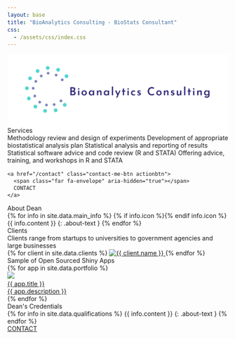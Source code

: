 ```yaml
---
layout: base
title: "BioAnalytics Consulting - BioStats Consultant"
css:
  - /assets/css/index.css
---
```


<div id="header" markdown="1">

<!--- <b style="font-size: 1.2em;">Led by renowned Shiny expert [Dean Attali](https://deanattali.com/)</b> -->

<img src="/assets/img/facebook_cover_photo_1.v1.png">

</div>

<div id="main-sections" style="margin-top:-30px;">

<div id="services-out" class="page-section">
  <div id="services">
	<div class="section-title">Services</div>
	<div id="services-list">
	  <span class="service" markdown="1">Methodology review and design of experiments</span>
	  <span class="service" markdown="1">Development of appropriate biostatistical analysis plan</span>
	  <span class="service" markdown="1">Statistical analysis and reporting of results</span>	
	  <span class="service" markdown="1">Statistical software advice and code review (R and STATA)</span>
	  <span class="service" markdown="1">Offering advice, training, and workshops in R and STATA</span>
	</div>

    <a href="/contact" class="contact-me-btn actionbtn">
      <span class="far fa-envelope" aria-hidden="true"></span>
      CONTACT
    </a>
  </div>
</div>

<div id="aboutme-section-out" class="page-section">
  <div id="aboutme-section">
    <div class="section-title">About Dean</div>
	<div id="aboutme-list" markdown="1">
{% for info in site.data.main_info %}
{% if info.icon %}<span class="about-icon fa-fw {{ info.icon }}" aria-hidden="true"></span>{% endif info.icon %}
<span class="about-content">{{ info.content }}</span>
{: .about-text }
{% endfor %}
</div>
  </div>
</div>

<div id="clients-out" class="page-section">
  <div id="clients">
    <div class="section-title">Clients</div>
    <div id="clients-subtitle">Clients range from startups to universities to government agencies and large businesses</div>
    <div id="client-logos">
      {% for client in site.data.clients %}
        <a class="client-img" href="{{ client.url }}" title="{{ client.name }}">
          <img alt="{{ client.name }}" src="/assets/img/logos/{{ client.img }}"
		       {% if client.height %} style="height: {{ client.height }}" {% endif %}/>
		</a>
      {% endfor %}
    </div>
  </div>
</div>

<div id="portfolio-out" class="page-section">
  <div id="portfolio">
    <div class="section-title">
      Sample of Open Sourced Shiny Apps
    </div>
    <div id="shinyapps-big" data-columns>
      {% for app in site.data.portfolio %}
	    <div class="shinyapp">
          <a class="applink" href="{{ app.url }}">
            <img class="appimg" src="/assets/img/screenshots/{{ app.img }}" />
            <div class="apptitle">{{ app.title }}</div>
            <div class="appdesc">{{ app.description }}</div>
          </a>
        </div>
	  {% endfor %}
    </div>
  </div>
</div>

<div id="qualifications-out" class="page-section">
  <div id="qualifications">
    <div class="section-title">Dean's Credentials</div>
    <div id="qualifications-list" markdown="1">
{% for info in site.data.qualifications %}
<span class="about-icon fa-fw {{ info.icon }}" aria-hidden="true"></span>
<span class="about-content">{{ info.content }}</span>
{: .about-text }
{% endfor %}
</div>
  </div>
  <a href="/contact" class="contact-me-btn actionbtn">
    <span class="far fa-envelope" aria-hidden="true"></span>
    CONTACT
  </a>
</div>

</div>


<script>
  /*!
  * Salvattore 1.0.9 by @rnmp and @ppold
  * https://github.com/rnmp/salvattore
  */
  !function(e,t){"function"==typeof define&&define.amd?define([],t):"object"==typeof exports?module.exports=t():e.salvattore=t()}(this,function(){/*! matchMedia() polyfill - Test a CSS media type/query in JS. Authors & copyright (c) 2012: Scott Jehl, Paul Irish, Nicholas Zakas, David Knight. Dual MIT/BSD license */
  window.matchMedia||(window.matchMedia=function(){"use strict";var e=window.styleMedia||window.media;if(!e){var t=document.createElement("style"),n=document.getElementsByTagName("script")[0],r=null;t.type="text/css",t.id="matchmediajs-test",n.parentNode.insertBefore(t,n),r="getComputedStyle"in window&&window.getComputedStyle(t,null)||t.currentStyle,e={matchMedium:function(e){var n="@media "+e+"{ #matchmediajs-test { width: 1px; } }";return t.styleSheet?t.styleSheet.cssText=n:t.textContent=n,"1px"===r.width}}}return function(t){return{matches:e.matchMedium(t||"all"),media:t||"all"}}}()),/*! matchMedia() polyfill addListener/removeListener extension. Author & copyright (c) 2012: Scott Jehl. Dual MIT/BSD license */
  function(){"use strict";if(window.matchMedia&&window.matchMedia("all").addListener)return!1;var e=window.matchMedia,t=e("only all").matches,n=!1,r=0,a=[],i=function(t){clearTimeout(r),r=setTimeout(function(){for(var t=0,n=a.length;n>t;t++){var r=a[t].mql,i=a[t].listeners||[],o=e(r.media).matches;if(o!==r.matches){r.matches=o;for(var c=0,l=i.length;l>c;c++)i[c].call(window,r)}}},30)};window.matchMedia=function(r){var o=e(r),c=[],l=0;return o.addListener=function(e){t&&(n||(n=!0,window.addEventListener("resize",i,!0)),0===l&&(l=a.push({mql:o,listeners:c})),c.push(e))},o.removeListener=function(e){for(var t=0,n=c.length;n>t;t++)c[t]===e&&c.splice(t,1)},o}}(),function(){"use strict";for(var e=0,t=["ms","moz","webkit","o"],n=0;n<t.length&&!window.requestAnimationFrame;++n)window.requestAnimationFrame=window[t[n]+"RequestAnimationFrame"],window.cancelAnimationFrame=window[t[n]+"CancelAnimationFrame"]||window[t[n]+"CancelRequestAnimationFrame"];window.requestAnimationFrame||(window.requestAnimationFrame=function(t,n){var r=(new Date).getTime(),a=Math.max(0,16-(r-e)),i=window.setTimeout(function(){t(r+a)},a);return e=r+a,i}),window.cancelAnimationFrame||(window.cancelAnimationFrame=function(e){clearTimeout(e)})}(),"function"!=typeof window.CustomEvent&&!function(){"use strict";function e(e,t){t=t||{bubbles:!1,cancelable:!1,detail:void 0};var n=document.createEvent("CustomEvent");return n.initCustomEvent(e,t.bubbles,t.cancelable,t.detail),n}e.prototype=window.Event.prototype,window.CustomEvent=e}();var e=function(e,t,n){"use strict";var r={},a=[],i=[],o=[],c=function(e,t,n){e.dataset?e.dataset[t]=n:e.setAttribute("data-"+t,n)};return r.obtainGridSettings=function(t){var n=e.getComputedStyle(t,":before"),r=n.getPropertyValue("content").slice(1,-1),a=r.match(/^\s*(\d+)(?:\s?\.(.+))?\s*$/),i=1,o=[];return a?(i=a[1],o=a[2],o=o?o.split("."):["column"]):(a=r.match(/^\s*\.(.+)\s+(\d+)\s*$/),a&&(o=a[1],i=a[2],i&&(i=i.split(".")))),{numberOfColumns:i,columnClasses:o}},r.addColumns=function(e,n){for(var a,i=r.obtainGridSettings(e),o=i.numberOfColumns,l=i.columnClasses,s=new Array(+o),u=t.createDocumentFragment(),d=o;0!==d--;)a="[data-columns] > *:nth-child("+o+"n-"+d+")",s.push(n.querySelectorAll(a));s.forEach(function(e){var n=t.createElement("div"),r=t.createDocumentFragment();n.className=l.join(" "),Array.prototype.forEach.call(e,function(e){r.appendChild(e)}),n.appendChild(r),u.appendChild(n)}),e.appendChild(u),c(e,"columns",o)},r.removeColumns=function(n){var r=t.createRange();r.selectNodeContents(n);var a=Array.prototype.filter.call(r.extractContents().childNodes,function(t){return t instanceof e.HTMLElement}),i=a.length,o=a[0].childNodes.length,l=new Array(o*i);Array.prototype.forEach.call(a,function(e,t){Array.prototype.forEach.call(e.children,function(e,n){l[n*i+t]=e})});var s=t.createElement("div");return c(s,"columns",0),l.filter(function(e){return!!e}).forEach(function(e){s.appendChild(e)}),s},r.recreateColumns=function(t){e.requestAnimationFrame(function(){r.addColumns(t,r.removeColumns(t));var e=new CustomEvent("columnsChange");t.dispatchEvent(e)})},r.mediaQueryChange=function(e){e.matches&&Array.prototype.forEach.call(a,r.recreateColumns)},r.getCSSRules=function(e){var t;try{t=e.sheet.cssRules||e.sheet.rules}catch(n){return[]}return t||[]},r.getStylesheets=function(){var e=Array.prototype.slice.call(t.querySelectorAll("style"));return e.forEach(function(t,n){"text/css"!==t.type&&""!==t.type&&e.splice(n,1)}),Array.prototype.concat.call(e,Array.prototype.slice.call(t.querySelectorAll("link[rel='stylesheet']")))},r.mediaRuleHasColumnsSelector=function(e){var t,n;try{t=e.length}catch(r){t=0}for(;t--;)if(n=e[t],n.selectorText&&n.selectorText.match(/\[data-columns\](.*)::?before$/))return!0;return!1},r.scanMediaQueries=function(){var t=[];if(e.matchMedia){r.getStylesheets().forEach(function(e){Array.prototype.forEach.call(r.getCSSRules(e),function(e){try{e.media&&e.cssRules&&r.mediaRuleHasColumnsSelector(e.cssRules)&&t.push(e)}catch(n){}})});var n=i.filter(function(e){return-1===t.indexOf(e)});o.filter(function(e){return-1!==n.indexOf(e.rule)}).forEach(function(e){e.mql.removeListener(r.mediaQueryChange)}),o=o.filter(function(e){return-1===n.indexOf(e.rule)}),t.filter(function(e){return-1==i.indexOf(e)}).forEach(function(t){var n=e.matchMedia(t.media.mediaText);n.addListener(r.mediaQueryChange),o.push({rule:t,mql:n})}),i.length=0,i=t}},r.rescanMediaQueries=function(){r.scanMediaQueries(),Array.prototype.forEach.call(a,r.recreateColumns)},r.nextElementColumnIndex=function(e,t){var n,r,a,i=e.children,o=i.length,c=0,l=0;for(a=0;o>a;a++)n=i[a],r=n.children.length+(t[a].children||t[a].childNodes).length,0===c&&(c=r),c>r&&(l=a,c=r);return l},r.createFragmentsList=function(e){for(var n=new Array(e),r=0;r!==e;)n[r]=t.createDocumentFragment(),r++;return n},r.appendElements=function(e,t){var n=e.children,a=n.length,i=r.createFragmentsList(a);Array.prototype.forEach.call(t,function(t){var n=r.nextElementColumnIndex(e,i);i[n].appendChild(t)}),Array.prototype.forEach.call(n,function(e,t){e.appendChild(i[t])})},r.prependElements=function(e,n){var a=e.children,i=a.length,o=r.createFragmentsList(i),c=i-1;n.forEach(function(e){var t=o[c];t.insertBefore(e,t.firstChild),0===c?c=i-1:c--}),Array.prototype.forEach.call(a,function(e,t){e.insertBefore(o[t],e.firstChild)});for(var l=t.createDocumentFragment(),s=n.length%i;0!==s--;)l.appendChild(e.lastChild);e.insertBefore(l,e.firstChild)},r.registerGrid=function(n){if("none"!==e.getComputedStyle(n).display){var i=t.createRange();i.selectNodeContents(n);var o=t.createElement("div");o.appendChild(i.extractContents()),c(o,"columns",0),r.addColumns(n,o),a.push(n)}},r.init=function(){var e=t.createElement("style");e.innerHTML="[data-columns]::before{display:block;visibility:hidden;position:absolute;font-size:1px;}",t.head.appendChild(e);var n=t.querySelectorAll("[data-columns]");Array.prototype.forEach.call(n,r.registerGrid),r.scanMediaQueries()},r.init(),{appendElements:r.appendElements,prependElements:r.prependElements,registerGrid:r.registerGrid,recreateColumns:r.recreateColumns,rescanMediaQueries:r.rescanMediaQueries,init:r.init,append_elements:r.appendElements,prepend_elements:r.prependElements,register_grid:r.registerGrid,recreate_columns:r.recreateColumns,rescan_media_queries:r.rescanMediaQueries}}(window,window.document);return e});
</script>
